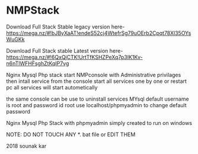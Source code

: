 # NMPStack
Download Full Stack Stable legacy version here-https://mega.nz/#!bJByXaAT!endeS52cj4WtefrSg79uOErb2Cpqt78Xl35OYsWuGKk

Download Full Stack stable Latest version here-https://mega.nz/#!6QxQjCTK!UrtTfKSHZPeXq7p3IK1Kv-n6nTlWFHFsghZtKqIP7vg







Nginx Mysql Php stack
start NMPconsole with Administrative privilages 
then intall service from the console
start all services one by one or restart pc
all services will start autometically

the same console can be use to uninstall services
MYsql default username is root and password id root
use localhost/phpmyadmin to change default password 

Nginx Mysql Php Stack with phpmyadmin
simply created to run on windows 

NOTE: DO NOT TOUCH ANY *. bat file or EDIT THEM

2018 sounak kar


